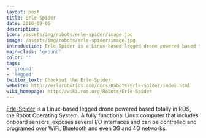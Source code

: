 ```yaml
---
layout: post
title: Erle-Spider
date: 2016-09-06
description:
icon: /assets/img/robots/erle-spider/image.jpg
image: /assets/img/robots/erle-spider/image.jpg
introduction: Erle-Spider is a Linux-based legged drone powered based totally in ROS, the Robot Operating Syst
main-class: 'ground'
color: ''
tags:
- 'ground'
- 'legged'
twitter_text: Checkout the Erle-Spider
website: http://erlerobotics.com/docs/Robots/Erle-Spider/index.html
wiki_homepage: http://wiki.ros.org/Robots/Erle-Spider
---
```


[ Erle-Spider](http://erlerobotics.com/spider/) is a Linux-based legged drone powered  based totally in ROS, the Robot Operating System. A fully functional Linux computer that includes onboard sensors, exposes several I/O interfaces and can be controlled and programed over WiFi, Bluetooth and even 3G and 4G networks.
